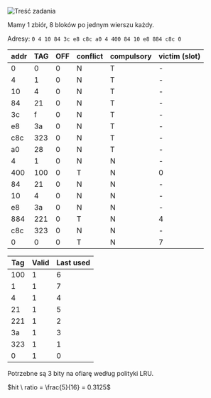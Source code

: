 ![Treść zadania](https://i.imgur.com/VgUy2n1.png)

Mamy $1$ zbiór, $8$ bloków po jednym wierszu każdy.

Adresy: `0 4 10 84 3c e8 c8c a0 4 400 84 10 e8 884 c8c 0`

| addr | TAG | OFF | conflict | compulsory | victim (slot) |
| ---- | --- | --- | -------- | ---------- | ------ |
| 0    | 0   |  0  |    N     |      T     |   -    |
| 4    | 1   |  0  |    N     |      T     |   -    |
| 10   | 4   |  0  |    N     |      T     |   -    |
| 84   | 21  |  0  |    N     |      T     |   -    |
| 3c   | f   |  0  |    N     |      T     |   -    |
| e8   | 3a  |  0  |    N     |      T     |   -    |
| c8c  | 323 |  0  |    N     |      T     |   -    |
| a0   | 28  |  0  |    N     |      T     |   -    |
| 4    | 1   |  0  |    N     |      N     |   -    |
| 400  | 100 |  0  |    T     |      N     |   0    |
| 84   | 21  |  0  |    N     |      N     |   -    |
| 10   | 4   |  0  |    N     |      N     |   -    |
| e8   | 3a  |  0  |    N     |      N     |   -    |
| 884  | 221 |  0  |    T     |      N     |   4    |
| c8c  | 323 |  0  |    N     |      N     |   -    |
| 0    | 0   |  0  |    T     |      N     |   7    |

| Tag | Valid | Last used        |
| --- | ----- | ---------------- |
|  100| 1     |        6         |
|  1  | 1     |        7         |
|  4  | 1     |        4         |
|  21 | 1     |        5         |
|  221| 1     |        2         |
|  3a | 1     |        3         |
|  323| 1     |        1         |
|  0  | 1     |        0         |

Potrzebne są $3$ bity na ofiarę według polityki LRU.

$hit \ ratio = \frac{5}{16} = 0.3125$